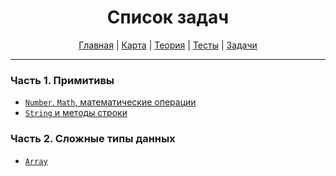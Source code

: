 <div align="center">

# Список задач

[Главная](https://github.com/dollaween/junior-roadmap/)
|
[Карта](/roadmap/README.md)
|
[Теория](/theory/README.md)
|
[Тесты](/tests/README.md)
|
[Задачи](/tasks/README.md)

</div>

---

### Часть 1. Примитивы

* [`Number`, `Math`, математические операции](./number.md)
* [`String` и методы строки](./string.md)

### Часть 2. Сложные типы данных

* [`Array`](./array.md)
